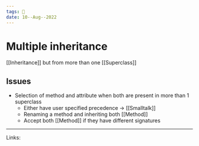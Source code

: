 ```yaml
---
tags: 🌱
date: 10--Aug--2022
---
```


# Multiple inheritance

[[Inheritance]] but from more than one [[Superclass]]

## Issues

- Selection of method and attribute when both are present in more than 1 superclass
    - Either have user specified precedence -> [[Smalltalk]]
    - Renaming a method and inheriting both [[Method]]
    - Accept both [[Method]] if they have different signatures

---
Links: 
